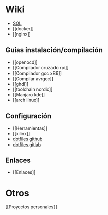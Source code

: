 # Wiki

* [SQL](SQL)
* [[docker]]
* [[nginx]]

## Guías instalación/compilación

* [[openocd]]
* [[Compilador cruzado rpi]]
* [[Compilador gcc x86]]
* [[Compilar avrgcc]]
* [[ghdl]]
* [[toolchain nordic]]
* [[Manjaro kde]]
* [[arch linux]]

## Configuración

* [[Herramientas]]
* [[xilinx]]
* [dotfiles github](https://github.com/andres7293/dotfiles)
* [dotfiles gitlab](https://gitlab.com/andres7293/dotfiles)

## Enlaces

* [[Enlaces]]

# Otros

[[Proyectos personales]]
